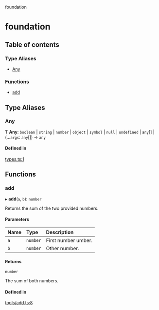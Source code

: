 foundation

# foundation

## Table of contents

### Type Aliases

- [Any](README.md#any)

### Functions

- [add](README.md#add)

## Type Aliases

### Any

Ƭ **Any**: `boolean` \| `string` \| `number` \| `object` \| `symbol` \| ``null`` \| `undefined` \| `any`[] \| (...`args`: `any`[]) => `any`

#### Defined in

[types.ts:1](https://github.com/nevoland/foundation/blob/4f05eb8/lib/types.ts#L1)

## Functions

### add

▸ **add**(`a`, `b`): `number`

Returns the sum of the two provided numbers.

#### Parameters

| Name | Type | Description |
| :------ | :------ | :------ |
| `a` | `number` | First number umber. |
| `b` | `number` | Other number. |

#### Returns

`number`

The sum of both numbers.

#### Defined in

[tools/add.ts:8](https://github.com/nevoland/foundation/blob/4f05eb8/lib/tools/add.ts#L8)
